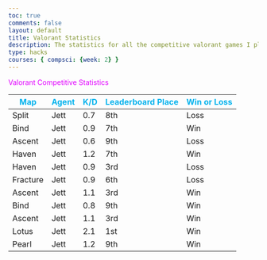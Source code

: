 ```yaml
---
toc: true
comments: false
layout: default
title: Valorant Statistics
description: The statistics for all the competitive valorant games I play
type: hacks
courses: { compsci: {week: 2} }
---
```

<span style="color: #e100ff;">Valorant Competitive Statistics</span>

<head>
    <!-- load jQuery and DataTables output style and scripts -->
    <link rel="stylesheet" type="text/css" href="https://cdn.datatables.net/1.13.4/css/jquery.dataTables.min.css">
    <script type="text/javascript" language="javascript" src="https://code.jquery.com/jquery-3.6.0.min.js"></script>
    <script>var define = null;</script>
    <script type="text/javascript" language="javascript" src="https://cdn.datatables.net/1.13.4/js/jquery.dataTables.min.js"></script>
</head>

<!-- Body contains the contents of the Document -->
<body>
    <table id="demo" class="table">
        <thead>
            <tr>
                <th><span style="color: #02b2ed;">Map</span></th>
                <th><span style="color: #02b2ed;">Agent</span></th>
                <th><span style="color: #02b2ed;">K/D</span></th>
                <th><span style="color: #02b2ed;">Leaderboard Place</span></th>
                <th><span style="color: #02b2ed;">Win or Loss</span></th>
            </tr>
        </thead>
        <tbody>
            <tr>
                <td>Split</td>
                <td>Jett</td>
                <td>0.7</td>
                <td>8th</td>
                <td>Loss</td>
            </tr>
            <tr>
                <td>Bind</td>
                <td>Jett</td>
                <td>0.9</td>
                <td>7th</td>
                <td>Win</td>
            </tr>
            <tr>
                <td>Ascent</td>
                <td>Jett</td>
                <td>0.6</td>
                <td>9th</td>
                <td>Loss</td>
            </tr>
            <tr>
                <td>Haven</td>
                <td>Jett</td>
                <td>1.2</td>
                <td>7th</td>
                <td>Win</td>
            </tr>
            <tr>
                <td>Haven</td>
                <td>Jett</td>
                <td>0.9</td>
                <td>3rd</td>
                <td>Loss</td>
            </tr>
            <tr>
                <td>Fracture</td>
                <td>Jett</td>
                <td>0.9</td>
                <td>6th</td>
                <td>Loss</td>
            </tr>
            <tr>
                <td>Ascent</td>
                <td>Jett</td>
                <td>1.1</td>
                <td>3rd</td>
                <td>Win</td>
            </tr>
            <tr>
                <td>Bind</td>
                <td>Jett</td>
                <td>0.8</td>
                <td>9th</td>
                <td>Win</td>
            </tr>
            <tr>
                <td>Ascent</td>
                <td>Jett</td>
                <td>1.1</td>
                <td>3rd</td>
                <td>Win</td>
            </tr>
            <tr>
                <td>Lotus</td>
                <td>Jett</td>
                <td>2.1</td>
                <td>1st</td>
                <td>Win</td>
            </tr>
            <tr>
                <td>Pearl</td>
                <td>Jett</td>
                <td>1.2</td>
                <td>9th</td>
                <td>Win</td>
            </tr>
        </tbody>
    </table>
</body>

<!-- Script is used to embed executable code -->
<script>
    $("#demo").DataTable();
</script>